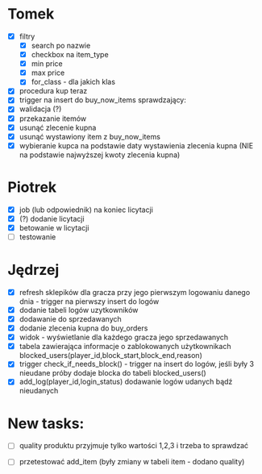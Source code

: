 # Tomek

- [x] filtry
    - [x] search po nazwie
    - [x] checkbox na item_type
    - [x] min price
    - [x] max price
    - [x] for_class - dla jakich klas
- [x] procedura kup teraz
- [x] trigger na insert do buy_now_items sprawdzający:
- [x] walidacja (?)
- [x] przekazanie itemów
- [x] usunąć zlecenie kupna
- [x] usunąć wystawiony item z buy_now_items
- [x] wybieranie kupca na podstawie daty wystawienia zlecenia kupna (NIE na podstawie najwyższej kwoty zlecenia
      kupna)

# Piotrek

- [x] job (lub odpowiednik) na koniec licytacji
- [x] (?) dodanie licytacji
- [x] betowanie w licytacji
- [ ] testowanie

# Jędrzej

- [x] refresh sklepików dla gracza przy jego pierwszym logowaniu danego dnia - trigger na pierwszy insert do logów
- [x] dodanie tabeli logów uzytkowników
- [x] dodawanie do sprzedawanych
- [x] dodanie zlecenia kupna do buy_orders
- [x] widok - wyświetlanie dla każdego gracza jego sprzedawanych
- [x] tabela zawierająca informacje o zablokowanych użytkownikach blocked_users(player_id,block_start,block_end,reason)
- [x] trigger check_if_needs_block() - trigger na insert do logów, jeśli były 3 nieudane próby dodaje blocka do tabeli
  blocked_users()
- [x] add_log(player_id,login_status) dodawanie logów udanych bądź nieudanych

# New tasks:
- [ ] quality produktu przyjmuje tylko wartości 1,2,3 i trzeba to sprawdzać
- [ ] przetestować add_item (były zmiany w tabeli item - dodano quality)


